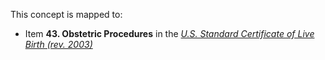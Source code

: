 This concept is mapped to:
* Item **43. Obstetric Procedures** in the *[U.S. Standard Certificate of Live Birth (rev. 2003)](https://www.cdc.gov/nchs/data/dvs/birth11-03final-ACC.pdf)*